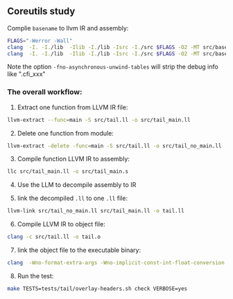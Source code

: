 
## Coreutils study
Complie `basename` to llvm IR and assembly:
```bash
FLAGS="-Werror -Wall"
clang  -I. -I./lib  -Ilib -I./lib -Isrc -I./src $FLAGS -O2 -MT src/basename.o -MD -MP -MF $depbase.Tpo -S -fno-asynchronous-unwind-tables -emit-llvm -o src/basename.ll src/basename.c
clang  -I. -I./lib  -Ilib -I./lib -Isrc -I./src $FLAGS -O2 -MT src/basename.o -MD -MP -MF $depbase.Tpo -S -fno-asynchronous-unwind-tables -o src/basename.s src/basename.c
```
Note the option `-fno-asynchronous-unwind-tables` will strip the debug info like ".cfi_xxx"


### The overall workflow:

1. Extract one function from LLVM IR file:
```bash
llvm-extract --func=main -S src/tail.ll -o src/tail_main.ll
```

2. Delete one function from module:
```bash
llvm-extract -delete -func=main -S src/tail.ll -o src/tail_no_main.ll
```

3. Compile function LLVM IR to assembly:
```bash
llc src/tail_main.ll -o src/tail_main.s
```

4. Use the LLM to decompile assembly to IR


5. link the decompiled `.ll` to one `.ll` file:
```bash
llvm-link src/tail_no_main.ll src/tail_main.ll -o tail.ll
```

6. Compile LLVM IR to object file:
```bash
clang -c src/tail.ll -o tail.o
```

7. link the object file to the executable binary:
```bash
clang  -Wno-format-extra-args -Wno-implicit-const-int-float-conversion -Wno-tautological-constant-out-of-range-compare -g -O2 -Wl,--as-needed  -o src/tail src/tail.o src/iopoll.o src/libver.a lib/libcoreutils.a   lib/libcoreutils.a  -ldl
```

8. Run the test:
```bash
make TESTS=tests/tail/overlay-headers.sh check VERBOSE=yes
```
